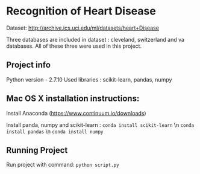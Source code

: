 # Recognition of Heart Disease

Dataset: http://archive.ics.uci.edu/ml/datasets/heart+Disease

Three databases are included in dataset : cleveland, switzerland and va databases.
All of these three were used in this project.

## Project info

Python version - 2.7.10
Used libraries : scikit-learn, pandas, numpy

## Mac OS X installation instructions:

Install Anaconda (https://www.continuum.io/downloads)

Install panda, numpy and scikit-learn :
  `` conda install scikit-learn ``
  \n
  `` conda install pandas ``
  \n
  `` conda install numpy ``


## Running Project
Run project with command:
  `` python script.py ``
